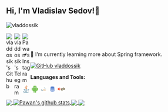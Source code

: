 ## Hi, I'm Vladislav Sedov!👋

<p align="left"> <img src="https://komarev.com/ghpvc/?username=vladdossik&label=Views&color=blue&style=plastic" alt="vladdossik" /> </p>


<a href="https://github.com/vladdossik">
  <img align="left" alt="vladdossik's Github" width="22px" src="https://cdn.jsdelivr.net/npm/simple-icons@v3/icons/github.svg" />
</a>
<a href="https://t.me/vladdosiik">
  <img align="left" alt="vladdossik's Telegram" width="22px" src="https://cdn.jsdelivr.net/npm/simple-icons@v3/icons/telegram.svg" />
</a>
<a href="https://instagram.com/vladdosiik/">
  <img align="left" alt="Pawan's Instagram" width="22px" src="https://cdn.jsdelivr.net/npm/simple-icons@v3/icons/instagram.svg" />
</a>
<br/>
<br/>




- 🌱 I’m currently learning more about Spring framework.

[![GitHub vladdossik](https://img.shields.io/github/followers/vladdossik?label=follow&style=social)](https://github.com/vladdossik)


**Languages and Tools:**  

<code><img height="20" src="https://raw.githubusercontent.com/github/explore/80688e429a7d4ef2fca1e82350fe8e3517d3494d/topics/java/java.png"></code>
<code><img height="20" src="https://raw.githubusercontent.com/github/explore/80688e429a7d4ef2fca1e82350fe8e3517d3494d/topics/android/android.png"></code>
<code><img height="20" src="https://raw.githubusercontent.com/github/explore/80688e429a7d4ef2fca1e82350fe8e3517d3494d/topics/mysql/mysql.png"></code>
<code><img height="20" src="https://raw.githubusercontent.com/github/explore/80688e429a7d4ef2fca1e82350fe8e3517d3494d/topics/sql/sql.png"></code>
<code><img height="20" src="https://raw.githubusercontent.com/github/explore/80688e429a7d4ef2fca1e82350fe8e3517d3494d/topics/git/git.png"></code>    

<a href="https://github.com/vladdossik">
  <img align="center" src="https://github-readme-stats.vercel.app/api/top-langs/?username=vladdossik&langs_count=8" />
</a>
<a href="https://github.com/vladdossik">
 <img align="center" src="https://github-readme-stats.vercel.app/api?username=vladdossik&show_icons=true&theme=light&line_height=27" alt="Pawan's github stats"/>
</a>
<a href="https:github.com/vladdossik/Bixer-btc-app-">
  <img align="center" src="https://github-readme-stats.vercel.app/api/pin/?username=vladdossik&repo=Bixer-btc-app-&theme=light" />

</a>
<a href="https://github.com/vladdossik/blog">
 <img align="center" src="https://github-readme-stats.vercel.app/api/pin/?username=vladdossik&repo=blog&theme=light" />
</a>

<div align="center">


</div>

